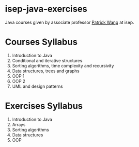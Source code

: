# isep-java-exercises

Java courses given by associate professor [Patrick Wang](http://patrickwang.fr/) at isep.

# Courses Syllabus 
1. Introduction to Java
2. Conditional and iterative structures
3. Sorting algorithms, time complexity and recursivity 
4. Data structures, trees and graphs
5. OOP 1
6. OOP 2
7. UML and design patterns 

# Exercises Syllabus
1. Introduction to Java
2. Arrays
3. Sorting algorithms 
4. Data structures
5. OOP
